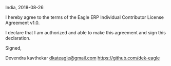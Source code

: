 India, 2018-08-26

I hereby agree to the terms of the Eagle ERP Individual Contributor License
Agreement v1.0.

I declare that I am authorized and able to make this agreement and sign this
declaration.

Signed,

Devendra kavthekar dkateagle@gmail.com https://github.com/dek-eagle

